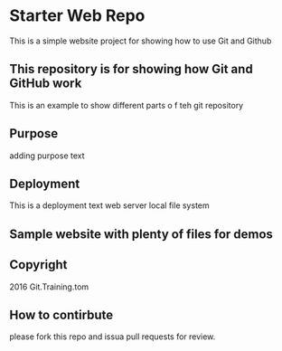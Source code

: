 # Starter Web Repo


This is a simple website project for showing how to use Git and Github
## This repository is for showing how Git and GitHub work


This is an example to show different parts o f teh git repository
## Purpose 


adding purpose text
## Deployment
This is a deployment text web server local file system
## Sample website with plenty of files for demos
## Copyright
2016 Git.Training.tom
## How to contirbute
please fork this repo and issua pull requests for review.